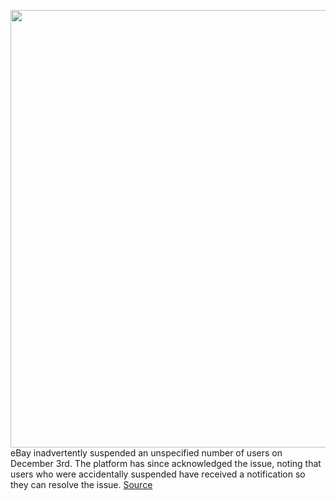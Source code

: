 <img src='https://cdn.vox-cdn.com/thumbor/fQDDF90qsiR0Sl2OUOdvZBqUZ-I=/0x0:4000x2666/1200x800/filters:focal(1680x1013:2320x1653)/cdn.vox-cdn.com/uploads/chorus_image/image/70230975/1234603350.0.jpg' width='700px' /><br/>
eBay inadvertently suspended an unspecified number of users on December 3rd. The platform has since acknowledged the issue, noting that users who were accidentally suspended have received a notification so they can resolve the issue.
<a href='https://www.theverge.com/2021/12/5/22818588/ebay-suspended-users-glitch'> Source <a/>